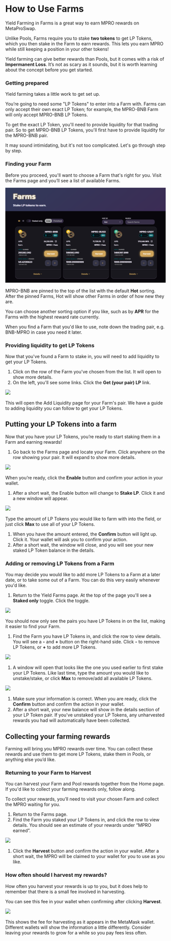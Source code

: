 # How to Use Farms

Yield Farming in Farms is a great way to earn MPRO rewards on MetaProSwap.

Unlike Pools, Farms require you to stake **two tokens** to get LP Tokens, which you then stake in the Farm to earn rewards. This lets you earn MPRO while still keeping a position in your other tokens!

Yield farming can give better rewards than Pools, but it comes with a risk of **Impermanent Loss**. It’s not as scary as it sounds, but it is worth learning about the concept before you get started.

### Getting prepared <a href="#getting-prepared" id="getting-prepared"></a>

Yield farming takes a little work to get set up.

You’re going to need some "LP Tokens" to enter into a Farm with. Farms can only accept their own exact LP Token; for example, the MPRO-BNB Farm will only accept MPRO-BNB LP Tokens.

To get the exact LP Token, you'll need to provide liquidity for that trading pair. So to get MPRO-BNB LP Tokens, you'll first have to provide liquidity for the MPRO-BNB pair.

It may sound intimidating, but it's not too complicated. Let's go through step by step.

### Finding your Farm <a href="#finding-your-farm" id="finding-your-farm"></a>

Before you proceed, you'll want to choose a Farm that's right for you. Visit the Farms page and you’ll see a list of available Farms.

![](../../.gitbook/assets/Farms.png)

MPRO-BNB are pinned to the top of the list with the default **Hot** sorting. After the pinned Farms, Hot will show other Farms in order of how new they are.

You can choose another sorting option if you like, such as by **APR** for the Farms with the highest reward rate currently.

When you find a Farm that you'd like to use, note down the trading pair, e.g. BNB-MPRO in case you need it later.

### Providing liquidity to get LP Tokens <a href="#providing-liquidity-to-get-lp-tokens" id="providing-liquidity-to-get-lp-tokens"></a>

Now that you've found a Farm to stake in, you will need to add liquidity to get your LP Tokens.

1. Click on the row of the Farm you've chosen from the list. It will open to show more details.
2. On the left, you'll see some links. Click the **Get (your pair) LP** link.

![](../../.gitbook/assets/Farms\_1.png)

This will open the Add Liquidity page for your Farm's pair. We have a guide to adding liquidity you can follow to get your LP Tokens.

## Putting your LP Tokens into a farm

Now that you have your LP Tokens, you’re ready to start staking them in a Farm and earning rewards!

1. Go back to the Farms page and locate your Farm. Click anywhere on the row showing your pair. It will expand to show more details.

![](../../.gitbook/assets/Farms\_4.png)

When you’re ready, click the **Enable** button and confirm your action in your wallet.

1. After a short wait, the Enable button will change to **Stake LP**. Click it and a new window will appear.

![](../../.gitbook/assets/Farms\_3.png)

Type the amount of LP Tokens you would like to farm with into the field, or just click **Max** to use all of your LP Tokens.

1. When you have the amount entered, the **Confirm** button will light up. Click it. Your wallet will ask you to confirm your action.
2. After a short wait, the window will close, and you will see your new staked LP Token balance in the details.

### Adding or removing LP Tokens from a Farm <a href="#adding-or-removing-lp-tokens-from-a-farm" id="adding-or-removing-lp-tokens-from-a-farm"></a>

You may decide you would like to add more LP Tokens to a Farm at a later date, or to take some out of a Farm. You can do this very easily whenever you'd like.

1. Return to the Yield Farms page. At the top of the page you'll see a **Staked only** toggle. Click the toggle.

![](../../.gitbook/assets/Farms\_5.png)

You should now only see the pairs you have LP Tokens in on the list, making it easier to find your Farm.

1. Find the Farm you have LP Tokens in, and click the row to view details. You will see a **-** and **+** button on the right-hand side. Click **-** to remove LP Tokens, or **+** to add more LP Tokens.

![](../../.gitbook/assets/Farms\_6.png)

1. A window will open that looks like the one you used earlier to first stake your LP Tokens. Like last time, type the amount you would like to unstake/stake, or click **Max** to remove/add all available LP Tokens.

![](../../.gitbook/assets/Farms\_7.png)

1. Make sure your information is correct. When you are ready, click the **Confirm** button and confirm the action in your wallet.
2. After a short wait, your new balance will show in the details section of your LP Token pair. If you've unstaked your LP Tokens, any unharvested rewards you had will automatically have been collected.

## Collecting your farming rewards

Farming will bring you MPRO rewards over time. You can collect these rewards and use them to get more LP Tokens, stake them in Pools, or anything else you’d like.

### Returning to your Farm to Harvest

You can harvest your Farm and Pool rewards together from the Home page. If you'd like to collect your farming rewards only, follow along.

To collect your rewards, you’ll need to visit your chosen Farm and collect the MPRO waiting for you.

1. Return to the Farms page.
2. Find the Farm you staked your LP Tokens in, and click the row to view details. You should see an estimate of your rewards under “MPRO earned”.

![](../../.gitbook/assets/Farms\_8.png)

1. Click the **Harvest** button and confirm the action in your wallet. After a short wait, the MPRO will be claimed to your wallet for you to use as you like.

### How often should I harvest my rewards?

How often you harvest your rewards is up to you, but it does help to remember that there is a small fee involved in harvesting.

You can see this fee in your wallet when confirming after clicking **Harvest**.

![](https://1397868517-files.gitbook.io/\~/files/v0/b/gitbook-legacy-files/o/assets%2F-MHREX7DHcljbY5IkjgJ%2F-M\_yHqZ-iQ7MbYTxgAV0%2F-Ma2keRoF\_mzhyD-3x64%2Fimage.png?alt=media\&token=ee7bd789-7ead-468a-b286-cb2be51034fc)

This shows the fee for harvesting as it appears in the MetaMask wallet. Different wallets will show the information a little differently. Consider leaving your rewards to grow for a while so you pay fees less often.
